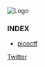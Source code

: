 ![Logo](https://raw.githubusercontent.com/burpOverflow/media/master/ctfmarket.png)
### INDEX
* [picoctf](https://burpoverflow.github.io/CTF-Market/picoctf)


[Twitter](https://twitter.com/burpOverflow)

